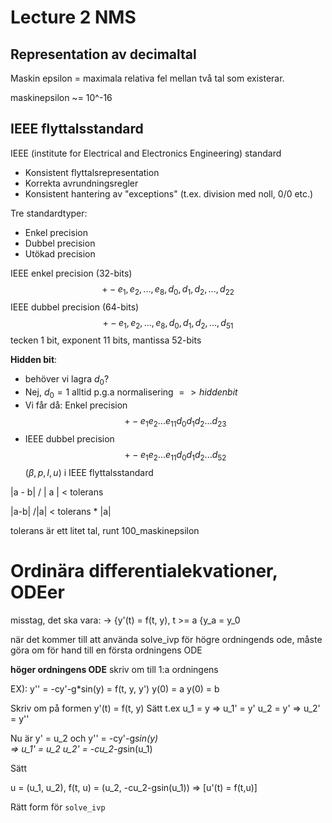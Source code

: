 # Lecture 2 NMS

## Representation av decimaltal 
Maskin epsilon = maximala relativa fel mellan två tal som existerar.

maskinepsilon ~= 10^-16 

## IEEE flyttalsstandard

IEEE (institute for Electrical and Electronics Engineering) standard

- Konsistent flyttalsrepresentation
- Korrekta avrundningsregler
- Konsistent hantering av "exceptions" (t.ex. division med noll, 0/0 etc.)


Tre standardtyper:
- Enkel precision
- Dubbel precision
- Utökad precision

IEEE enkel precision (32-bits)
$$+- e_1, e_2, ..., e_8, d_0, d_1, d_2, ..., d_22$$
IEEE dubbel precision (64-bits)
$$+- e_1, e_2, ..., e_8, d_0, d_1, d_2, ..., d_51$$
tecken 1 bit, exponent 11 bits, mantissa 52-bits

**Hidden bit**:
- behöver vi lagra $d_0$?
- Nej, $d_0 = 1$ alltid p.g.a normalisering $=> hidden bit$
- Vi får då: Enkel precision $$+- e_1 e_2 ... e_11 d_0 d_1 d_2 ... d_23$$
- IEEE dubbel precision $$+- e_1 e_2 ... e_11 d_0 d_1 d_2 ... d_52$$
$(\beta, p, l, u)$ i IEEE flyttalsstandard


|a - b| / | a | < tolerans

|a-b| /|a| < tolerans * |a|

tolerans är ett litet tal, runt 100_maskinepsilon

# Ordinära differentialekvationer, ODEer

misstag, det ska vara: -> {y'(t) = f(t, y), t >= a 
                          {y_a = y_0

när det kommer till att använda solve_ivp för högre ordningends ode, 
måste göra om för hand till en första ordningens ODE

**höger ordningens ODE**
skriv om till 1:a ordningens

EX):
    y'' = -cy'-g*sin(y) = f(t, y, y')
    y(0) = a
    y(0) = b

Skriv om på formen y'(t) = f(t, y)
Sätt t.ex 
    u_1 = y     => u_1' = y'
    u_2 = y'    => u_2' = y'' 
    
Nu är 
    y' = u_2 
och 
    y'' = -cy'-g*sin(y)            
=> 
    u_1' = u_2
    u_2' = -cu_2-g*sin(u_1)

Sätt 

u       = (u_1, 
            u_2), 
f(t, u) = (u_2,
            -cu_2-gsin(u_1)) 
=>
    [u'(t) = f(t,u)]

Rätt form för ``solve_ivp``
